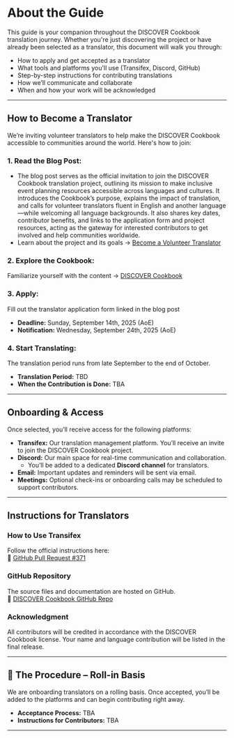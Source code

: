 # About the Guide

This guide is your companion throughout the DISCOVER Cookbook translation journey. Whether you're just discovering the project or have already been selected as a translator, this document will walk you through:

- How to apply and get accepted as a translator  
- What tools and platforms you'll use (Transifex, Discord, GitHub)  
- Step-by-step instructions for contributing translations  
- How we’ll communicate and collaborate  
- When and how your work will be acknowledged  

---

## How to Become a Translator

We’re inviting volunteer translators to help make the DISCOVER Cookbook accessible to communities around the world. Here's how to join:

### 1. **Read the Blog Post:** 

- The blog post serves as the official invitation to join the DISCOVER Cookbook translation project, outlining its mission to make inclusive event planning resources accessible across languages and cultures. It introduces the Cookbook’s purpose, explains the impact of translation, and calls for volunteer translators fluent in English and another language—while welcoming all language backgrounds. It also shares key dates, contributor benefits, and links to the application form and project resources, acting as the gateway for interested contributors to get involved and help communities worldwide.
- Learn about the project and its goals → [Become a Volunteer Translator](<link>)  


### 2. **Explore the Cookbook:** 

Familiarize yourself with the content → [DISCOVER Cookbook](https://discover-cookbook.numfocus.org/intro.html)  


### 3. **Apply:** 

Fill out the translator application form linked in the blog post  
   - **Deadline:** Sunday, September 14th, 2025 (AoE)  
   - **Notification:** Wednesday, September 24th, 2025 (AoE)  


### 4. **Start Translating:** 

The translation period runs from late September to the end of October.  
- **Translation Period:** TBD  
- **When the Contribution is Done:** TBA  

---

## Onboarding & Access

Once selected, you’ll receive access for the following platforms:

- **Transifex:** Our translation management platform. You’ll receive an invite to join the DISCOVER Cookbook project.  
- **Discord:** Our main space for real-time communication and collaboration.  
  - You’ll be added to a dedicated **Discord channel** for translators.  
- **Email:** Important updates and reminders will be sent via email.  
- **Meetings:** Optional check-ins or onboarding calls may be scheduled to support contributors.

---

## Instructions for Translators

### How to Use Transifex  
Follow the official instructions here:  
🔗 [GitHub Pull Request #371](https://github.com/numfocus/DISCOVER-Cookbook/pull/371)

### GitHub Repository  
The source files and documentation are hosted on GitHub.  
🔗 [DISCOVER Cookbook GitHub Repo](https://github.com/numfocus/DISCOVER-Cookbook)

### Acknowledgment  
All contributors will be credited in accordance with the DISCOVER Cookbook license. Your name and language contribution will be listed in the final release.

---

## 🔄 The Procedure – Roll-in Basis

We are onboarding translators on a rolling basis. Once accepted, you’ll be added to the platforms and can begin contributing right away.

- **Acceptance Process:** TBA  
- **Instructions for Contributors:** TBA  

---